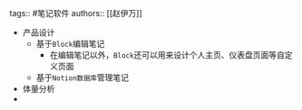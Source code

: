 tags:: #笔记软件
authors:: [[赵伊万]]

- 产品设计
	- 基于`Block`编辑笔记
		- 在编辑笔记以外，`Block`还可以用来设计个人主页、仪表盘页面等自定义页面
	- 基于`Notion数据库`管理笔记
- 体量分析
-